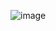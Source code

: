 ![image](https://github.com/shiraz-9898/kendoGrid_with_modalForm/assets/156081918/700f95bf-e3cf-4c4f-8897-d413604c5449)
